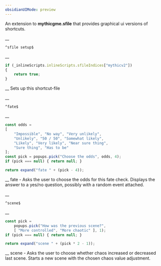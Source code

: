 ```yaml
---
obsidianUIMode: preview
---
```


An extension to __mythicgme.sfile__ that provides graphical ui versions of shortcuts.


__
```
^sfile setup$
```
__
```js
if (_inlineScripts.inlineScripts.sfileIndices["mythicv2"])
{
	return true;
}
```
__
Sets up this shortcut-file


__
```
^fate$
```
__
```js
const odds =
[
	"Impossible", "No way", "Very unlikely",
	"Unlikely", "50 / 50", "Somewhat likely",
	"Likely", "Very likely", "Near sure thing",
	"Sure thing", "Has to be"
];
const pick = popups.pick("Choose the odds", odds, 4);
if (pick === null) { return null; }

return expand("fate " + (pick - 4));
```
__
fate - Asks the user to choose the odds for this fate check.
Displays the answer to a yes/no question, possibly with a random event attached.


__
```
^scene$
```
__
```js
const pick =
	popups.pick("How was the previous scene?",
	[ "More controlled", "More chaotic" ], 1);
if (pick === null) { return null; }

return expand("scene " + (pick * 2 - 1));
```
__
scene - Asks the user to choose whether chaos increased or decreased last scene.
Starts a new scene with the chosen chaos value adjustment.
